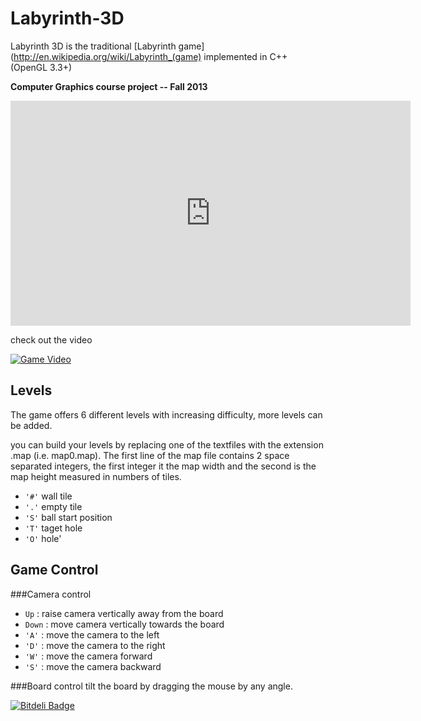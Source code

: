 Labyrinth-3D
============

Labyrinth 3D is the traditional [Labyrinth game](http://en.wikipedia.org/wiki/Labyrinth_(game) implemented in C++ (OpenGL 3.3+)

**Computer Graphics course project -- Fall 2013**

<iframe class="youtube-player" type="text/html" width="640" height="360" src="http://www.youtube.com/embed/ruv4CX0pg1E?autoplay=1" frameborder="0"></iframe>



check out the video

[![Game Video](http://img.youtube.com/vi/ruv4CX0pg1E/0.jpg)](http://www.youtube.com/watch?v=ruv4CX0pg1E)


Levels
-------
The game offers 6 different levels with increasing difficulty, more levels can be added.

you can build your levels by replacing one of the textfiles with the extension .map (i.e. map0.map). The first line of the map file contains 2 space separated integers, the first integer it the map width and the second is the map height measured in numbers of tiles.

+ `'#'` wall tile
+ `'.'` empty tile
+ `'S'` ball start position
+ `'T'` taget hole
+ `'O'` hole'



Game Control 
------------
###Camera control 
+ `Up`   : raise camera vertically away from the board
+ `Down` : move camera vertically towards the board
+ `'A'`  : move the camera to the left 
+ `'D'`  : move the camera to the right
+ `'W'`  : move the camera forward
+ `'S'`  : move the camera backward

###Board control
tilt the board by dragging the mouse by any angle.

[![Bitdeli Badge](https://d2weczhvl823v0.cloudfront.net/leonardo7/labyrinth-3d/trend.png)](https://bitdeli.com/free "Bitdeli Badge")
